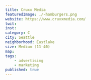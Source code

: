 ```yaml
---
title: Cruxx Media
featuredImage: ./-hamburgers.png
website: https://www.cruxxmedia.com/
twit: 
inst: 
category: C
city: Seattle
neighborhood: Eastlake
size: Medium (11-40)
map: 
tags:
    - advertising
    - marketing
published: true
---
```




